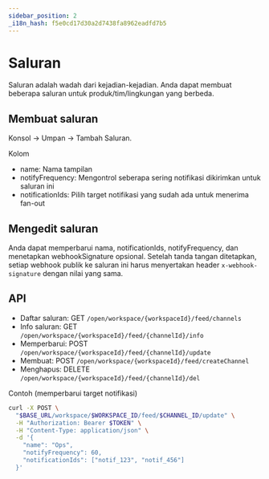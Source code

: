 ```yaml
---
sidebar_position: 2
_i18n_hash: f5e0cd17d30a2d7438fa8962eadfd7b5
---
```

# Saluran

Saluran adalah wadah dari kejadian-kejadian. Anda dapat membuat beberapa saluran untuk produk/tim/lingkungan yang berbeda.

## Membuat saluran

Konsol → Umpan → Tambah Saluran.

Kolom

- name: Nama tampilan
- notifyFrequency: Mengontrol seberapa sering notifikasi dikirimkan untuk saluran ini
- notificationIds: Pilih target notifikasi yang sudah ada untuk menerima fan-out

## Mengedit saluran

Anda dapat memperbarui nama, notificationIds, notifyFrequency, dan menetapkan webhookSignature opsional. Setelah tanda tangan ditetapkan, setiap webhook publik ke saluran ini harus menyertakan header `x-webhook-signature` dengan nilai yang sama.

## API

- Daftar saluran: GET `/open/workspace/{workspaceId}/feed/channels`
- Info saluran: GET `/open/workspace/{workspaceId}/feed/{channelId}/info`
- Memperbarui: POST `/open/workspace/{workspaceId}/feed/{channelId}/update`
- Membuat: POST `/open/workspace/{workspaceId}/feed/createChannel`
- Menghapus: DELETE `/open/workspace/{workspaceId}/feed/{channelId}/del`

Contoh (memperbarui target notifikasi)

```bash
curl -X POST \
  "$BASE_URL/workspace/$WORKSPACE_ID/feed/$CHANNEL_ID/update" \
  -H "Authorization: Bearer $TOKEN" \
  -H "Content-Type: application/json" \
  -d '{
    "name": "Ops",
    "notifyFrequency": 60,
    "notificationIds": ["notif_123", "notif_456"]
  }'
```
